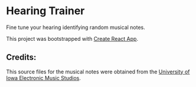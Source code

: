 # Hearing Trainer
Fine tune your hearing identifying random musical notes.

This project was bootstrapped with [Create React App](https://github.com/facebook/create-react-app).

## Credits:
This source files for the musical notes were obtained from the [University of Iowa Electronic Music Studios](http://theremin.music.uiowa.edu/MISpiano.html).